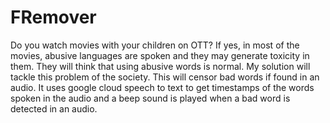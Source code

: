 # FRemover
Do you watch movies with your children  on OTT? If yes, in most of the movies, abusive languages are spoken and they may generate toxicity in them. They will think that using abusive words is normal. My solution will tackle this problem of the society. This will censor bad words if found in an audio. It uses google cloud speech to text to get timestamps of the words spoken in the audio and a beep sound is played when a bad word is detected in an audio.

